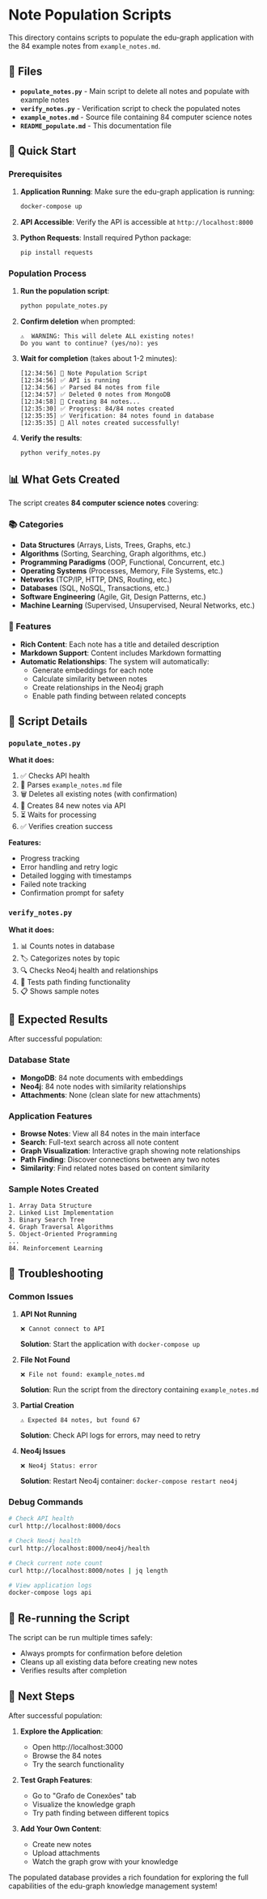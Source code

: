 # Note Population Scripts

This directory contains scripts to populate the edu-graph application with the 84 example notes from `example_notes.md`.

## 📁 Files

- **`populate_notes.py`** - Main script to delete all notes and populate with example notes
- **`verify_notes.py`** - Verification script to check the populated notes
- **`example_notes.md`** - Source file containing 84 computer science notes
- **`README_populate.md`** - This documentation file

## 🚀 Quick Start

### Prerequisites

1. **Application Running**: Make sure the edu-graph application is running:
   ```bash
   docker-compose up
   ```

2. **API Accessible**: Verify the API is accessible at `http://localhost:8000`

3. **Python Requests**: Install required Python package:
   ```bash
   pip install requests
   ```

### Population Process

1. **Run the population script**:
   ```bash
   python populate_notes.py
   ```

2. **Confirm deletion** when prompted:
   ```
   ⚠️  WARNING: This will delete ALL existing notes!
   Do you want to continue? (yes/no): yes
   ```

3. **Wait for completion** (takes about 1-2 minutes):
   ```
   [12:34:56] 🚀 Note Population Script
   [12:34:56] ✅ API is running
   [12:34:56] ✅ Parsed 84 notes from file
   [12:34:57] ✅ Deleted 0 notes from MongoDB
   [12:34:58] 📝 Creating 84 notes...
   [12:35:30] ✅ Progress: 84/84 notes created
   [12:35:35] ✅ Verification: 84 notes found in database
   [12:35:35] 🎉 All notes created successfully!
   ```

4. **Verify the results**:
   ```bash
   python verify_notes.py
   ```

## 📊 What Gets Created

The script creates **84 computer science notes** covering:

### 📚 Categories
- **Data Structures** (Arrays, Lists, Trees, Graphs, etc.)
- **Algorithms** (Sorting, Searching, Graph algorithms, etc.)
- **Programming Paradigms** (OOP, Functional, Concurrent, etc.)
- **Operating Systems** (Processes, Memory, File Systems, etc.)
- **Networks** (TCP/IP, HTTP, DNS, Routing, etc.)
- **Databases** (SQL, NoSQL, Transactions, etc.)
- **Software Engineering** (Agile, Git, Design Patterns, etc.)
- **Machine Learning** (Supervised, Unsupervised, Neural Networks, etc.)

### 🔗 Features
- **Rich Content**: Each note has a title and detailed description
- **Markdown Support**: Content includes Markdown formatting
- **Automatic Relationships**: The system will automatically:
  - Generate embeddings for each note
  - Calculate similarity between notes
  - Create relationships in the Neo4j graph
  - Enable path finding between related concepts

## 🔧 Script Details

### `populate_notes.py`

**What it does:**
1. ✅ Checks API health
2. 📖 Parses `example_notes.md` file
3. 🗑️ Deletes all existing notes (with confirmation)
4. 📝 Creates 84 new notes via API
5. ⏳ Waits for processing
6. ✅ Verifies creation success

**Features:**
- Progress tracking
- Error handling and retry logic
- Detailed logging with timestamps
- Failed note tracking
- Confirmation prompt for safety

### `verify_notes.py`

**What it does:**
1. 📊 Counts notes in database
2. 🏷️ Categorizes notes by topic
3. 🔍 Checks Neo4j health and relationships
4. 🎯 Tests path finding functionality
5. 📋 Shows sample notes

## 🎯 Expected Results

After successful population:

### Database State
- **MongoDB**: 84 note documents with embeddings
- **Neo4j**: 84 note nodes with similarity relationships
- **Attachments**: None (clean slate for new attachments)

### Application Features
- **Browse Notes**: View all 84 notes in the main interface
- **Search**: Full-text search across all note content
- **Graph Visualization**: Interactive graph showing note relationships
- **Path Finding**: Discover connections between any two notes
- **Similarity**: Find related notes based on content similarity

### Sample Notes Created
```
1. Array Data Structure
2. Linked List Implementation
3. Binary Search Tree
4. Graph Traversal Algorithms
5. Object-Oriented Programming
...
84. Reinforcement Learning
```

## 🐛 Troubleshooting

### Common Issues

1. **API Not Running**
   ```
   ❌ Cannot connect to API
   ```
   **Solution**: Start the application with `docker-compose up`

2. **File Not Found**
   ```
   ❌ File not found: example_notes.md
   ```
   **Solution**: Run the script from the directory containing `example_notes.md`

3. **Partial Creation**
   ```
   ⚠️ Expected 84 notes, but found 67
   ```
   **Solution**: Check API logs for errors, may need to retry

4. **Neo4j Issues**
   ```
   ❌ Neo4j Status: error
   ```
   **Solution**: Restart Neo4j container: `docker-compose restart neo4j`

### Debug Commands

```bash
# Check API health
curl http://localhost:8000/docs

# Check Neo4j health
curl http://localhost:8000/neo4j/health

# Check current note count
curl http://localhost:8000/notes | jq length

# View application logs
docker-compose logs api
```

## 🔄 Re-running the Script

The script can be run multiple times safely:
- Always prompts for confirmation before deletion
- Cleans up all existing data before creating new notes
- Verifies results after completion

## 🎉 Next Steps

After successful population:

1. **Explore the Application**:
   - Open http://localhost:3000
   - Browse the 84 notes
   - Try the search functionality

2. **Test Graph Features**:
   - Go to "Grafo de Conexões" tab
   - Visualize the knowledge graph
   - Try path finding between different topics

3. **Add Your Own Content**:
   - Create new notes
   - Upload attachments
   - Watch the graph grow with your knowledge

The populated database provides a rich foundation for exploring the full capabilities of the edu-graph knowledge management system!
